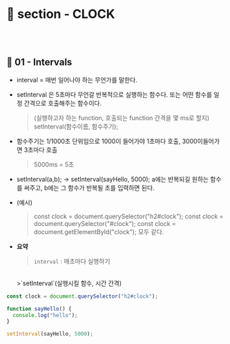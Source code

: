 # 📝 section - CLOCK
<br>
<br>

 
## 📍 01 - Intervals

* interval = 매번 일어나야 하는 무언가를 말한다. 
* setInterval 은 5초마다 무언갈 반복적으로 실행하는 함수다. 또는 어떤 함수를 일정 간격으로 호출해주는 함수이다.
    >(실행하고자 하는 function, 호출되는 function 간격을 몇 ms로 할지)
    >setInterval(함수이름, 함수주기);
* 함수주기는 1/1000초 단위임으로 1000이 들어가야 1초마다 호출, 3000이들어가면 3초마다 호출
    >5000ms = 5초

* setInterval(a,b); -> setInterval(sayHello, 5000); a에는 반복되길 원하는 함수를 써주고, b에는 그 함수가 반복될 초를 입력하면 된다.

* (예시) 
    >const clock = document.querySelector("h2#clock");
    >const clock = document.querySelector("#clock");
    >const clock = document.getElementById("clock");
    >모두 같다.

* **요약** 
    >`interval` : 매초마다 실행하기 
    <br>
    >`setInterval`(실행시킬 함수, 시간 간격)

```javascript
const clock = document.querySelector("h2#clock");

function sayHello() {
  console.log("hello");
}

setInterval(sayHello, 5000);
```
